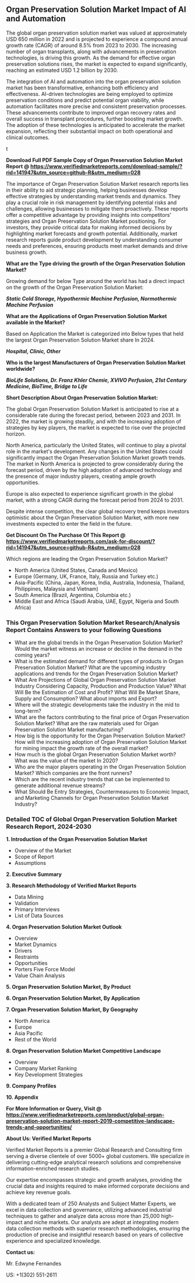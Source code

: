 <h2>Organ Preservation Solution Market Impact of AI and Automation</h2><p>The global organ preservation solution market was valued at approximately USD 650 million in 2022 and is projected to experience a compound annual growth rate (CAGR) of around 8.5% from 2023 to 2030. The increasing number of organ transplants, along with advancements in preservation technologies, is driving this growth. As the demand for effective organ preservation solutions rises, the market is expected to expand significantly, reaching an estimated USD 1.2 billion by 2030.</p><p>The integration of AI and automation into the organ preservation solution market has been transformative, enhancing both efficiency and effectiveness. AI-driven technologies are being employed to optimize preservation conditions and predict potential organ viability, while automation facilitates more precise and consistent preservation processes. These advancements contribute to improved organ recovery rates and overall success in transplant procedures, further boosting market growth. The adoption of these technologies is anticipated to accelerate the market expansion, reflecting their substantial impact on both operational and clinical outcomes.</p>t</p><p id="" class=""><strong>Download Full PDF Sample Copy of Organ Preservation Solution Market Report @ <a href="https://www.verifiedmarketreports.com/download-sample/?rid=141947&utm_source=github-R&utm_medium=028" target="_blank">https://www.verifiedmarketreports.com/download-sample/?rid=141947&utm_source=github-R&utm_medium=028</a></strong></p><p>The importance of&nbsp;Organ Preservation Solution Market research reports lies in their ability to aid strategic planning, helping businesses develop effective strategies by understanding market trends and dynamics. They play a crucial role in risk management by identifying potential risks and challenges, allowing businesses to mitigate them proactively. These reports offer a competitive advantage by providing insights into competitors' strategies and Organ Preservation Solution Market positioning. For investors, they provide critical data for making informed decisions by highlighting market forecasts and growth potential. Additionally, market research reports guide product development by understanding consumer needs and preferences, ensuring products meet market demands and drive business growth.</p><p><strong>What are the&nbsp;Type driving the growth of the Organ Preservation Solution Market?</strong></p><p id="" class="">Growing demand for below Type around the world has had a direct impact on the growth of the Organ Preservation Solution Market:</p><em><strong>Static Cold Storage, Hypothermic Machine Perfusion, Normothermic Machine Perfusion</strong></em></p><strong>What are the&nbsp;Applications&nbsp;of Organ Preservation Solution Market available in the Market?</strong></p><p id="" class="">Based on Application the Market is categorized into Below types that held the largest Organ Preservation Solution Market share In 2024.</p><em><strong>Hospital, Clinic, Other</strong></em></p><strong>Who is the largest Manufacturers of Organ Preservation Solution Market worldwide?</strong></p><p><em><strong>BioLife Solutions, Dr. Franz Khler Chemie, XVIVO Perfusion, 21st Century Medicine, BioTime, Bridge to Life</strong></em></p><p id="" class=""><strong>Short Description About Organ Preservation Solution Market:</strong></p><p>The global Organ Preservation Solution Market is anticipated to rise at a considerable rate during the forecast period, between 2023 and 2031. In 2022, the market is growing steadily, and with the increasing adoption of strategies by key players, the market is expected to rise over the projected horizon.</p><p>North America, particularly the United States, will continue to play a pivotal role in the market's development. Any changes in the United States could significantly impact the Organ Preservation Solution Market growth trends. The market in North America is projected to grow considerably during the forecast period, driven by the high adoption of advanced technology and the presence of major industry players, creating ample growth opportunities.</p><p>Europe is also expected to experience significant growth in the global market, with a strong CAGR during the forecast period from 2024 to 2031.</p><p>Despite intense competition, the clear global recovery trend keeps investors optimistic about the Organ Preservation Solution Market, with more new investments expected to enter the field in the future.</p><p id="" class=""><strong>Get Discount On The Purchase Of This Report @ <a href="https://www.verifiedmarketreports.com/ask-for-discount/?rid=141947&utm_source=github-R&utm_medium=028" target="_blank">https://www.verifiedmarketreports.com/ask-for-discount/?rid=141947&utm_source=github-R&utm_medium=028</a></strong></p>Which regions are leading the Organ Preservation Solution Market?</p><ul><li>North America (United States, Canada and Mexico)</li><li>Europe (Germany, UK, France, Italy, Russia and Turkey etc.)</li><li>Asia-Pacific (China, Japan, Korea, India, Australia, Indonesia, Thailand, Philippines, Malaysia and Vietnam)</li><li>South America (Brazil, Argentina, Columbia etc.)</li><li>Middle East and Africa (Saudi Arabia, UAE, Egypt, Nigeria and South Africa)</li></ul><h3 id="" class="">This Organ Preservation Solution Market Research/Analysis Report Contains Answers to your following Questions</h3><ul><li>What are the global trends in the Organ Preservation Solution Market? Would the market witness an increase or decline in the demand in the coming years?</li><li>What is the estimated demand for different types of products in Organ Preservation Solution Market? What are the upcoming industry applications and trends for the Organ Preservation Solution Market?</li><li>What Are Projections of Global Organ Preservation Solution Market Industry Considering Capacity, Production and Production Value? What Will Be the Estimation of Cost and Profit? What Will Be Market Share, Supply and Consumption? What about imports and Export?</li><li>Where will the strategic developments take the industry in the mid to long-term?</li><li>What are the factors contributing to the final price of Organ Preservation Solution Market? What are the raw materials used for Organ Preservation Solution Market manufacturing?</li><li>How big is the opportunity for the Organ Preservation Solution Market? How will the increasing adoption of Organ Preservation Solution Market for mining impact the growth rate of the overall market?</li><li>How much is the global Organ Preservation Solution Market worth? What was the value of the market In 2020?</li><li>Who are the major players operating in the Organ Preservation Solution Market? Which companies are the front runners?</li><li>Which are the recent industry trends that can be implemented to generate additional revenue streams?</li><li>What Should Be Entry Strategies, Countermeasures to Economic Impact, and Marketing Channels for Organ Preservation Solution Market Industry?</li></ul><h3 id="" class="">Detailed TOC of Global Organ Preservation Solution Market Research Report, 2024-2030</h3><p id="" class=""><strong>1. Introduction of the Organ Preservation Solution Market</strong></p><ul><li>Overview of the Market</li><li>Scope of Report</li><li>Assumptions</li></ul><p id="" class=""><strong>2. Executive Summary</strong></p><p id="" class=""><strong>3. Research Methodology of Verified Market Reports</strong></p><ul><li>Data Mining</li><li>Validation</li><li>Primary Interviews</li><li>List of Data Sources</li></ul><p id="" class=""><strong>4. Organ Preservation Solution Market Outlook</strong></p><ul><li>Overview</li><li>Market Dynamics</li><li>Drivers</li><li>Restraints</li><li>Opportunities</li><li>Porters Five Force Model</li><li>Value Chain Analysis</li></ul><p id="" class=""><strong>5. Organ Preservation Solution Market, By Product</strong></p><p id="" class=""><strong>6. Organ Preservation Solution Market, By Application</strong></p><p id="" class=""><strong>7. Organ Preservation Solution Market, By Geography</strong></p><ul><li>North America</li><li>Europe</li><li>Asia Pacific</li><li>Rest of the World</li></ul><p id="" class=""><strong>8. Organ Preservation Solution Market Competitive Landscape</strong></p><ul><li>Overview</li><li>Company Market Ranking</li><li>Key Development Strategies</li></ul><p id="" class=""><strong>9. Company Profiles</strong></p><p id="" class=""><strong>10. Appendix</strong></p><p id="" class=""><strong>For More Information or Query, Visit @ <a href="https://www.verifiedmarketreports.com/product/global-organ-preservation-solution-market-report-2019-competitive-landscape-trends-and-opportunities/" target="_blank">https://www.verifiedmarketreports.com/product/global-organ-preservation-solution-market-report-2019-competitive-landscape-trends-and-opportunities/</a></strong></p><p id="" class=""><strong>About Us: Verified Market Reports</strong></p><p id="" class="">Verified Market Reports is a premier Global Research and Consulting firm serving a diverse clientele of over 5000+ global customers. We specialize in delivering cutting-edge analytical research solutions and comprehensive information-enriched research studies.</p><p id="" class="">Our expertise encompasses strategic and growth analyses, providing the crucial data and insights required to make informed corporate decisions and achieve key revenue goals.</p><p id="" class="">With a dedicated team of 250 Analysts and Subject Matter Experts, we excel in data collection and governance, utilizing advanced industrial techniques to gather and analyze data across more than 25,000 high-impact and niche markets. Our analysts are adept at integrating modern data collection methods with superior research methodologies, ensuring the production of precise and insightful research based on years of collective experience and specialized knowledge.</p><p id="" class=""><strong>Contact us:</strong></p><p id="" class="">Mr. Edwyne Fernandes</p><p id="" class="">US: +1(302) 551-2611</p>